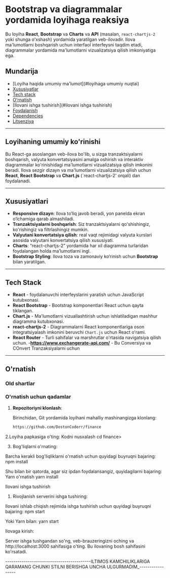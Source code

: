 # Bootstrap va diagrammalar yordamida loyihaga reaksiya

Bu loyiha **React**, **Bootstrap** va **Charts** va **API** (masalan, `react-chartjs-2` yoki shunga oʻxshash) yordamida yaratilgan veb-ilovadir. Ilova ma'lumotlarni boshqarish uchun interfaol interfeysni taqdim etadi, diagrammalar yordamida ma'lumotlarni vizualizatsiya qilish imkoniyatiga ega.

## Mundarija

- [Loyiha haqida umumiy ma'lumot](#loyihaga umumiy nuqtai)
- [Xususiyatlar](#xususiyatlar)
- [Tech stack](#tech-stack)
- [Oʻrnatish](#oʻrnatish)
- [Ilovani ishga tushirish](#ilovani ishga tushirish)
- [Foydalanish](#usage)
- [Dependencies](#dependencies)
- [Litsenziya](#litsenziya)

---

## Loyihaning umumiy ko'rinishi

Bu React-ga asoslangan veb-ilova bo'lib, u sizga tranzaktsiyalarni boshqarish, valyuta konvertatsiyasini amalga oshirish va interaktiv diagrammalar ko'rinishidagi ma'lumotlarni vizualizatsiya qilish imkonini beradi. Ilova sezgir dizayn va ma'lumotlarni vizualizatsiya qilish uchun **React**, **React Bootstrap** va **Chart.js** (`react-chartjs-2' orqali) dan foydalanadi.

---

## Xususiyatlari

- **Responsive dizayn**: Ilova to‘liq javob beradi, yon panelda ekran o‘lchamiga qarab almashiladi.
- **Tranzaktsiyalarni boshqarish**: Siz tranzaktsiyalarni qo'shishingiz, ko'rishingiz va filtrlashingiz mumkin.
- **Valyutani konvertatsiya qilish**: real vaqt rejimidagi valyuta kurslari asosida valyutani konvertatsiya qilish xususiyati.
- **Charts**: “react-chartjs-2” yordamida har xil diagramma turlaridan foydalangan holda maʼlumotlarni ingl.
- **Bootstrap Styling**: Ilova toza va zamonaviy ko‘rinish uchun **Bootstrap** bilan yaratilgan.

---

## Tech Stack

- **React** - foydalanuvchi interfeyslarini yaratish uchun JavaScript kutubxonasi.
- **React Bootstrap** - Bootstrap komponentlari React uchun qayta tiklangan.
- **Chart.js** - Ma'lumotlarni vizuallashtirish uchun ishlatiladigan mashhur diagramma kutubxonasi.
- **react-chartjs-2** - Diagrammalarni React komponentlariga oson integratsiyalash imkonini beruvchi `Chart.js` uchun React oʻrami.
- **React Router** - Turli sahifalar va marshrutlar o'rtasida navigatsiya qilish uchun.
-**https://www.exchangerate-api.com/** - Bu Conversiya va COnvert Tranzaksiyalarni uchun

---

## O'rnatish

### Old shartlar


### O'rnatish uchun qadamlar

1. **Repozitoriyni klonlash**:

   Birinchidan, Git yordamida loyihani mahalliy mashinangizga klonlang:
   ``` bash
   https://github.com/DostonCoderr/finance
2.Loyiha papkasiga o'ting:
Kodni nusxalash
cd finance>

3. Bog'liqlarni o'rnating:

Barcha kerakli bog'liqliklarni o'rnatish uchun quyidagi buyruqni bajaring:
npm install

Shu bilan bir qatorda, agar siz ipdan foydalansangiz, quyidagilarni bajaring:
Yarn o'rnatish
yarn install

Ilovani ishga tushirish

1. Rivojlanish serverini ishga tushiring:

Ilovani ishlab chiqish rejimida ishga tushirish uchun quyidagi buyruqni bajaring:
npm start

Yoki Yarn bilan:
yarn start





Ilovaga kirish:

Server ishga tushgandan so'ng, veb-brauzeringizni oching va http://localhost:3000 sahifasiga o'ting. Bu ilovaning bosh sahifasini ko'rsatadi.




------------------------------------------ILTIMOS KAMCHILIKLARIGA QARAMANG CHUNKI STILNI BERISHGA UNCHA ULGURMADIM_-----------------
